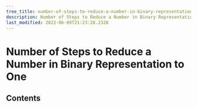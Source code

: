 ```yaml
---
tree_title: number-of-steps-to-reduce-a-number-in-binary-representation-to-one
description: Number of Steps to Reduce a Number in Binary Representation to One
last_modified: 2022-06-09T21:23:28.2328
---
```


# Number of Steps to Reduce a Number in Binary Representation to One

## Contents
